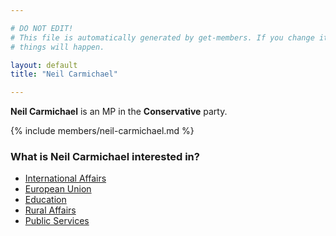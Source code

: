 ```yaml
---

# DO NOT EDIT!
# This file is automatically generated by get-members. If you change it, bad
# things will happen.

layout: default
title: "Neil Carmichael"

---
```


**Neil Carmichael** is an MP in the **Conservative** party.

{% include members/neil-carmichael.md %}

### What is Neil Carmichael interested in?


* [International Affairs](/interests/international-affairs.html)
* [European Union](/interests/european-union.html)
* [Education](/interests/education.html)
* [Rural Affairs](/interests/rural-affairs.html)
* [Public Services](/interests/public-services.html)
